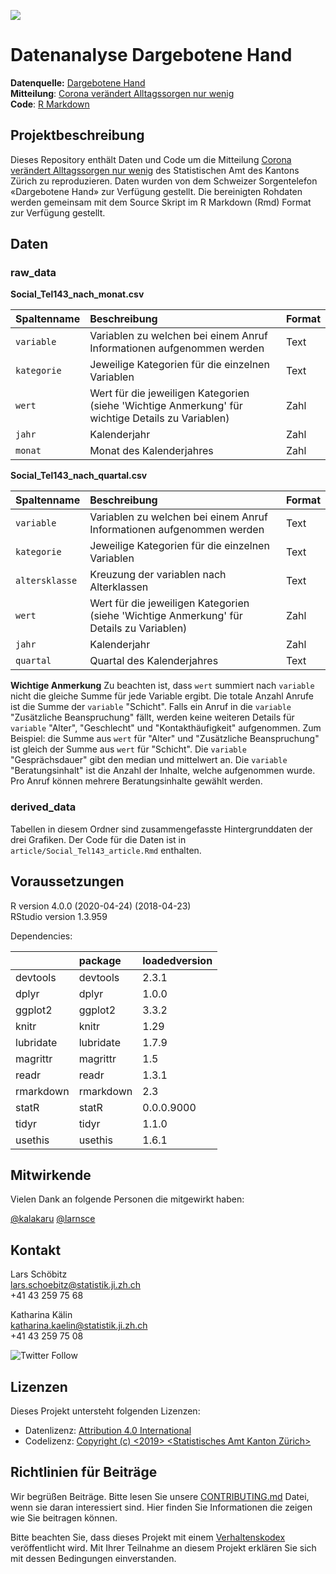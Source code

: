 ![](https://opendata.swiss/content/uploads/2016/02/kt_zh.png)

# Datenanalyse Dargebotene Hand

**Datenquelle:** [Dargebotene Hand](https://www.143.ch/)  
**Mitteilung**: [Corona verändert Alltagssorgen nur wenig](zh.ch)  
**Code**: [R Markdown]()  

## Projektbeschreibung

Dieses Repository enthält Daten und Code um die Mitteilung [Corona verändert Alltagssorgen nur wenig](zh.ch) des Statistischen Amt des Kantons Zürich zu reproduzieren. Daten wurden von dem Schweizer Sorgentelefon «Dargebotene Hand» zur Verfügung gestellt. Die bereinigten Rohdaten werden gemeinsam mit dem Source Skript im R Markdown (Rmd) Format zur Verfügung gestellt. 

## Daten

### raw_data

**Social_Tel143_nach_monat.csv**

|Spaltenname   |Beschreibung                                                                                      |Format |
|:------------ |:-------------------------------------------------------------------------------------------------|:------|
|`variable`    |Variablen zu welchen bei einem Anruf Informationen aufgenommen werden                             |Text   |
|`kategorie`   |Jeweilige Kategorien für die einzelnen Variablen                                                  |Text   |
|`wert`        |Wert für die jeweiligen Kategorien (siehe 'Wichtige Anmerkung' für wichtige Details zu Variablen) |Zahl   |
|`jahr`        |Kalenderjahr                                                                                      |Zahl   |
|`monat`       |Monat des Kalenderjahres                                                                          |Zahl   |


**Social_Tel143_nach_quartal.csv**

|Spaltenname    |Beschreibung                                                                             |Format |
|:------------- |:----------------------------------------------------------------------------------------|:------|
|`variable`     |Variablen zu welchen bei einem Anruf Informationen aufgenommen werden                    |Text   |
|`kategorie`    |Jeweilige Kategorien für die einzelnen Variablen                                         |Text   |
|`altersklasse` |Kreuzung der variablen nach Alterklassen                                                 |Text   |
|`wert`         |Wert für die jeweiligen Kategorien (siehe 'Wichtige Anmerkung' für Details zu Variablen) |Zahl   |
|`jahr`         |Kalenderjahr                                                                             |Zahl   |
|`quartal`      |Quartal des Kalenderjahres                                                               |Text   |

**Wichtige Anmerkung** Zu beachten ist, dass `wert` summiert nach `variable` nicht die gleiche Summe für jede Variable ergibt. Die totale Anzahl Anrufe ist die Summe der `variable` "Schicht". Falls ein Anruf in die `variable` "Zusätzliche Beanspruchung" fällt, werden keine weiteren Details für `variable` "Alter", "Geschlecht" und "Kontakthäufigkeit" aufgenommen. Zum Beispiel: die Summe aus `wert` für "Alter" und "Zusätzliche Beanspruchung" ist gleich der Summe aus `wert` für "Schicht". Die `variable` "Gesprächsdauer" gibt den median und mittelwert an. Die `variable` "Beratungsinhalt" ist die Anzahl der Inhalte, welche aufgenommen wurde. Pro Anruf können mehrere Beratungsinhalte gewählt werden.

### derived_data

Tabellen in diesem Ordner sind zusammengefasste Hintergrunddaten der drei Grafiken. Der Code für die Daten ist in `article/Social_Tel143_article.Rmd` enthalten. 

## Voraussetzungen

R version 4.0.0 (2020-04-24) (2018-04-23)  
RStudio version 1.3.959  

Dependencies:

|          |package   |loadedversion |
|:---------|:---------|:-------------|
|devtools  |devtools  |2.3.1         |
|dplyr     |dplyr     |1.0.0         |
|ggplot2   |ggplot2   |3.3.2         |
|knitr     |knitr     |1.29          |
|lubridate |lubridate |1.7.9         |
|magrittr  |magrittr  |1.5           |
|readr     |readr     |1.3.1         |
|rmarkdown |rmarkdown |2.3           |
|statR     |statR     |0.0.0.9000    |
|tidyr     |tidyr     |1.1.0         |
|usethis   |usethis   |1.6.1         |

## Mitwirkende

Vielen Dank an folgende Personen die mitgewirkt haben: 

[@kalakaru](https://github.com/kalakaru)
[@larnsce](https://github.com/larnsce)

## Kontakt

Lars Schöbitz  
lars.schoebitz@statistik.ji.zh.ch  
+41 43 259 75 68  

Katharina Kälin  
katharina.kaelin@statistik.ji.zh.ch  
+41 43 259 75 08  

![Twitter Follow](https://img.shields.io/twitter/follow/statistik_zh?style=social)

## Lizenzen

Dieses Projekt untersteht folgenden Lizenzen: <br>
- Datenlizenz: [Attribution 4.0 International](https://github.com/statistikZH/STAT_Schablone/blob/master/LICENSE_data)
- Codelizenz: [Copyright (c) <2019> <Statistisches Amt Kanton Zürich>](https://github.com/statistikZH/STAT_Schablone/blob/master/LICENSE_code)

## Richtlinien für Beiträge
Wir begrüßen Beiträge. Bitte lesen Sie unsere [CONTRIBUTING.md](https://github.com/statistikZH/STAT_Schablone/blob/master/CONTRIBUTING.md) Datei, wenn sie daran interessiert sind. Hier finden Sie Informationen die zeigen wie Sie beitragen können. 

Bitte beachten Sie, dass dieses Projekt mit einem [Verhaltenskodex](https://github.com/statistikZH/STAT_Schablone/blob/master/CodeOfConduct.md) veröffentlicht wird. Mit Ihrer Teilnahme an diesem Projekt erklären Sie sich mit dessen Bedingungen einverstanden.


